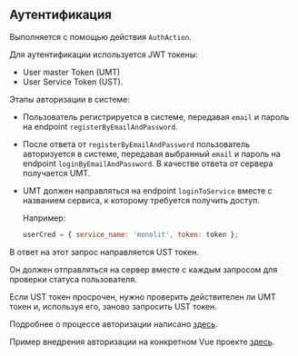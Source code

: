 ## Аутентификация

Выполняется с помощью действия `AuthAction`.

Для аутентификации используется JWT токены:
- User master Token (UMT)
- User Service Token (UST).

Этапы авторизации в системе:
- Пользователь регистрируется в системе, передавая `email` и пароль на
  endpoint `registerByEmailAndPassword`.
- После ответа от `registerByEmailAndPassword` пользователь авторизуется
  в системе, передавая выбранный `email` и пароль на endpoint
  `loginByEmailAndPassword`. В качестве ответа от сервера получается
  UMT.
- UMT должен направляться на endpoint `loginToService` вместе с
  названием сервиса, к которому требуется получить доступ.

  Например:

  ```javascript
  userCred = { service_name: 'monolit', token: token };
  ```

В ответ на этот запрос направляется UST токен.

Он должен отправляться на сервер вместе с каждым запросом для проверки
статуса пользователя.

Если UST токен просрочен, нужно проверить действителен ли UMT токен и,
используя его, заново запросить UST токен.

Подробнее о процессе авторизации написано
[здесь](/server/autorization.md).

Пример внедрения авторизации на конкретном Vue проекте
[здесь](/client/example_auth.md).

